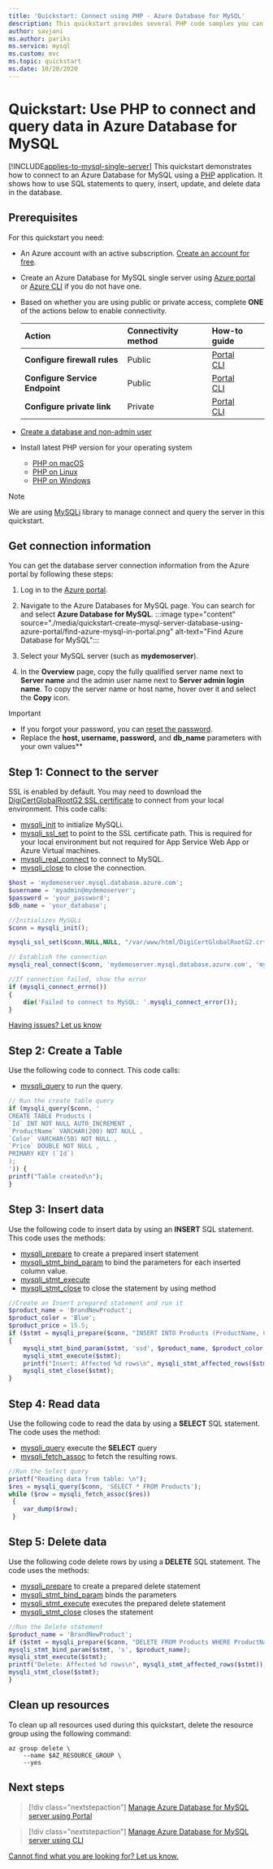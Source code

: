 ```yaml
---
title: 'Quickstart: Connect using PHP - Azure Database for MySQL'
description: This quickstart provides several PHP code samples you can use to connect and query data from Azure Database for MySQL.
author: savjani
ms.author: pariks
ms.service: mysql
ms.custom: mvc
ms.topic: quickstart
ms.date: 10/28/2020
---
```


# Quickstart: Use PHP to connect and query data in Azure Database for MySQL

[!INCLUDE[applies-to-mysql-single-server](includes/applies-to-mysql-single-server.md)]
This quickstart demonstrates how to connect to an Azure Database for MySQL using a [PHP](https://secure.php.net/manual/intro-whatis.php) application. It shows how to use SQL statements to query, insert, update, and delete data in the database.

## Prerequisites
For this quickstart you need:

- An Azure account with an active subscription. [Create an account for free](https://azure.microsoft.com/free).
- Create an Azure Database for MySQL single server using [Azure portal](./quickstart-create-mysql-server-database-using-azure-portal.md) <br/> or [Azure CLI](./quickstart-create-mysql-server-database-using-azure-cli.md) if you do not have one.
- Based on whether you are using public or private access, complete **ONE** of the actions below to enable connectivity.

    |Action| Connectivity method|How-to guide|
    |:--------- |:--------- |:--------- |
    | **Configure firewall rules** | Public | [Portal](./howto-manage-firewall-using-portal.md) <br/> [CLI](./howto-manage-firewall-using-cli.md)|
    | **Configure Service Endpoint** | Public | [Portal](./howto-manage-vnet-using-portal.md) <br/> [CLI](./howto-manage-vnet-using-cli.md)|
    | **Configure private link** | Private | [Portal](./howto-configure-privatelink-portal.md) <br/> [CLI](./howto-configure-privatelink-cli.md) |

- [Create a database and non-admin user](./howto-create-users.md?tabs=single-server)
- Install latest PHP version  for your operating system
    - [PHP on macOS](https://secure.php.net/manual/install.macosx.php)
    - [PHP on Linux](https://secure.php.net/manual/install.unix.php)
    - [PHP on Windows](https://secure.php.net/manual/install.windows.php)

> [!NOTE]
> We are using [MySQLi](https://www.php.net/manual/en/book.mysqli.php) library to manage connect and query the server in this quickstart.

## Get connection information
You can get the database server connection information from the Azure portal by following these steps:

1. Log in to the [Azure portal](https://portal.azure.com/).
2. Navigate to the Azure Databases for MySQL page. You can search for and select **Azure Database for MySQL**.
:::image type="content" source="./media/quickstart-create-mysql-server-database-using-azure-portal/find-azure-mysql-in-portal.png" alt-text="Find Azure Database for MySQL":::

2. Select your  MySQL server (such as **mydemoserver**).
3. In the **Overview** page, copy the fully qualified server name next to **Server name** and the admin user name next to **Server admin login name**. To copy the server name or host name, hover over it and select the **Copy** icon.

> [!IMPORTANT]
> - If you forgot your password, you can [reset the password](./howto-create-manage-server-portal.md#update-admin-password).
> - Replace the **host, username, password,** and **db_name** parameters with your own values**

## Step 1: Connect to the server
SSL is enabled by default. You may need to download the [DigiCertGlobalRootG2 SSL certificate](https://cacerts.digicert.com/DigiCertGlobalRootG2.crt.pem) to connect from your local environment. This code calls:
- [mysqli_init](https://secure.php.net/manual/mysqli.init.php) to initialize MySQLi.
- [mysqli_ssl_set](https://www.php.net/manual/en/mysqli.ssl-set.php) to point to the SSL certificate path. This is required for your local environment but not required for App Service Web App or Azure Virtual machines.
- [mysqli_real_connect](https://secure.php.net/manual/mysqli.real-connect.php) to connect to MySQL.
- [mysqli_close](https://secure.php.net/manual/mysqli.close.php) to close the connection.


```php
$host = 'mydemoserver.mysql.database.azure.com';
$username = 'myadmin@mydemoserver';
$password = 'your_password';
$db_name = 'your_database';

//Initializes MySQLi
$conn = mysqli_init();

mysqli_ssl_set($conn,NULL,NULL, "/var/www/html/DigiCertGlobalRootG2.crt.pem", NULL, NULL);

// Establish the connection
mysqli_real_connect($conn, 'mydemoserver.mysql.database.azure.com', 'myadmin@mydemoserver', 'yourpassword', 'quickstartdb', 3306, NULL, MYSQLI_CLIENT_SSL);

//If connection failed, show the error
if (mysqli_connect_errno())
{
    die('Failed to connect to MySQL: '.mysqli_connect_error());
}
```
[Having issues? Let us know](https://aka.ms/mysql-doc-feedback)

## Step 2: Create a Table
Use the following code to connect. This code calls:
- [mysqli_query](https://secure.php.net/manual/mysqli.query.php) to run the query.
```php
// Run the create table query
if (mysqli_query($conn, '
CREATE TABLE Products (
`Id` INT NOT NULL AUTO_INCREMENT ,
`ProductName` VARCHAR(200) NOT NULL ,
`Color` VARCHAR(50) NOT NULL ,
`Price` DOUBLE NOT NULL ,
PRIMARY KEY (`Id`)
);
')) {
printf("Table created\n");
}
```

## Step 3: Insert data
Use the following code to insert data by using an **INSERT** SQL statement. This code uses the methods:
- [mysqli_prepare](https://secure.php.net/manual/mysqli.prepare.php) to create a prepared insert statement
- [mysqli_stmt_bind_param](https://secure.php.net/manual/mysqli-stmt.bind-param.php) to bind the parameters for each inserted column value.
- [mysqli_stmt_execute](https://secure.php.net/manual/mysqli-stmt.execute.php)
- [mysqli_stmt_close](https://secure.php.net/manual/mysqli-stmt.close.php) to close the statement by using method


```php
//Create an Insert prepared statement and run it
$product_name = 'BrandNewProduct';
$product_color = 'Blue';
$product_price = 15.5;
if ($stmt = mysqli_prepare($conn, "INSERT INTO Products (ProductName, Color, Price) VALUES (?, ?, ?)"))
{
    mysqli_stmt_bind_param($stmt, 'ssd', $product_name, $product_color, $product_price);
    mysqli_stmt_execute($stmt);
    printf("Insert: Affected %d rows\n", mysqli_stmt_affected_rows($stmt));
    mysqli_stmt_close($stmt);
}

```

## Step 4: Read data
Use the following code to read the data by using a **SELECT** SQL statement.  The code uses the method:
- [mysqli_query](https://secure.php.net/manual/mysqli.query.php) execute the **SELECT** query
- [mysqli_fetch_assoc](https://secure.php.net/manual/mysqli-result.fetch-assoc.php) to fetch the resulting rows.

```php
//Run the Select query
printf("Reading data from table: \n");
$res = mysqli_query($conn, 'SELECT * FROM Products');
while ($row = mysqli_fetch_assoc($res))
 {
    var_dump($row);
 }

```


## Step 5: Delete data
Use the following code delete rows by using a **DELETE** SQL statement. The code uses the methods:
- [mysqli_prepare](https://secure.php.net/manual/mysqli.prepare.php) to create a prepared delete statement
- [mysqli_stmt_bind_param](https://secure.php.net/manual/mysqli-stmt.bind-param.php) binds the parameters
- [mysqli_stmt_execute](https://secure.php.net/manual/mysqli-stmt.execute.php) executes the prepared delete statement
- [mysqli_stmt_close](https://secure.php.net/manual/mysqli-stmt.close.php) closes the statement

```php
//Run the Delete statement
$product_name = 'BrandNewProduct';
if ($stmt = mysqli_prepare($conn, "DELETE FROM Products WHERE ProductName = ?")) {
mysqli_stmt_bind_param($stmt, 's', $product_name);
mysqli_stmt_execute($stmt);
printf("Delete: Affected %d rows\n", mysqli_stmt_affected_rows($stmt));
mysqli_stmt_close($stmt);
}
```

## Clean up resources

To clean up all resources used during this quickstart, delete the resource group using the following command:

```azurecli
az group delete \
    --name $AZ_RESOURCE_GROUP \
    --yes
```

## Next steps
> [!div class="nextstepaction"]
> [Manage Azure Database for MySQL server using Portal](./howto-create-manage-server-portal.md)<br/>

> [!div class="nextstepaction"]
> [Manage Azure Database for MySQL server using CLI](./how-to-manage-single-server-cli.md)

[Cannot find what you are looking for? Let us know.](https://aka.ms/mysql-doc-feedback)
